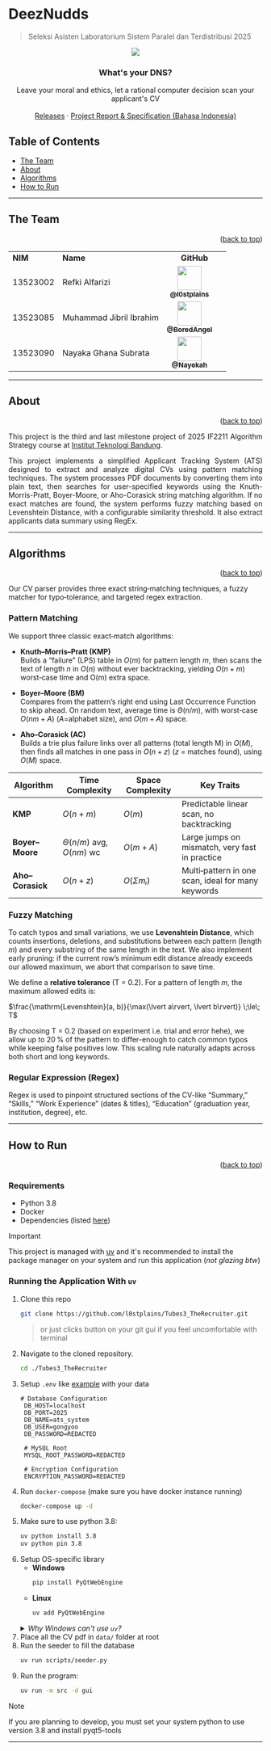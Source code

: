 # DeezNudds

> Seleksi Asisten Laboratorium Sistem Paralel dan Terdistribusi 2025
<p align="center">
    <img src="./doc/TheRecruiterBanner.png">
</p>
    <h3 align="center">What's your DNS?</h3>
<p align="center">
    Leave your moral and ethics, let a rational computer decision scan your applicant's CV
    <br />
    <br />
    <a href="https://github.com/l0stplains/Tubes3_TheRecruiter/releases/">Releases</a>
    ·
    <a href="./doc/TheRecruiter.pdf">Project Report & Specification (Bahasa Indonesia)</a>
</p>

## Table of Contents <a name="table-of-contents"></a>

- [The Team](#team)
- [About](#about)
- [Algorithms](#algorithms)
- [How to Run](#how-to-run)

---

## The Team <a name="team"></a>
<div align="right">(<a href="#table-of-contents">back to top</a>)</div> 

<table>
       <tr align="left">
         <td><b>NIM</b></td>
         <td><b>Name</b></td>
         <td align="center"><b>GitHub</b></td>
       </tr>
       <tr align="left">
         <td>13523002</td>
         <td>Refki Alfarizi</td>
         <td align="center" >
           <div style="margin-right: 20px;">
           <a href="https://github.com/l0stplains" ><img src="https://avatars.githubusercontent.com/u/78079998?v=4" width="48px;" alt=""/> <br/> <sub><b> @l0stplains </b></sub></a><br/>
           </div>
         </td>
       </tr>
       <tr align="left">
         <td>13523085</td>
         <td>Muhammad Jibril Ibrahim</td>
         <td align="center" >
           <div style="margin-right: 20px;">
           <a href="https://github.com/BoredAngel" ><img src="https://avatars.githubusercontent.com/u/168176400?v=4" width="48px;" alt=""/> <br/> <sub><b> @BoredAngel </b></sub></a><br/>
           </div>
         </td>
       </tr>
         <tr align="left">
         <td>13523090</td>
         <td>Nayaka Ghana Subrata</td>
         <td align="center" >
           <div style="margin-right: 20px;">
           <a href="https://github.com/Nayekah" ><img src="https://avatars.githubusercontent.com/u/138268904?v=4" width="48px;" alt=""/> <br/> <sub><b> @Nayekah </b></sub></a><br/>
           </div>
         </td>
       </tr>
</table>

---

## About <a name="about"></a>
<div align="right">(<a href="#table-of-contents">back to top</a>)</div>  

<p align="justify">This project is the third and last milestone project of 2025 IF2211 Algorithm Strategy course at <a href="https://itb.ac.id" target="_blank">Institut Teknologi Bandung</a>.</p>

<p align="justify">This project implements a simplified Applicant Tracking System (ATS) designed to extract and analyze digital CVs using pattern matching techniques. The system processes PDF documents by converting them into plain text, then searches for user-specified keywords using the Knuth-Morris-Pratt, Boyer-Moore, or Aho-Corasick string matching algorithm. If no exact matches are found, the system performs fuzzy matching based on Levenshtein Distance, with a configurable similarity threshold. It also extract applicants data summary using RegEx. </p>

---

## Algorithms <a name="algorithms"></a>
<div align="right">(<a href="#table-of-contents">back to top</a>)</div>

Our CV parser provides three exact string‑matching techniques, a fuzzy matcher for typo‑tolerance, and targeted regex extraction.

### Pattern Matching  
We support three classic exact‐match algorithms:

- **Knuth–Morris–Pratt (KMP)**  
  Builds a “failure” (LPS) table in $O(m)$ for pattern length *m*, then scans the text of length *n* in $O(n)$ without ever backtracking, yielding $O(n+m)$ worst‑case time and O(m) extra space.

- **Boyer–Moore (BM)**  
  Compares from the pattern’s right end using  Last Occurrence Function to skip ahead. On random text, average time is $Θ(n/m)$, with worst‑case $O(nm+A)$ ($A$=alphabet size), and $O(m + A)$ space.

- **Aho–Corasick (AC)**  
  Builds a trie plus failure links over all patterns (total length M) in $O(M)$, then finds all matches in one pass in $O(n + z)$ ($z$ = matches found), using $O(M)$ space.

| Algorithm        | Time Complexity      | Space Complexity  | Key Traits                                  |
| ---------------- | -------------------- | ----------------- | ------------------------------------------- |
| **KMP**          | $O(n+m)$             | $O(m)$              | Predictable linear scan, no backtracking    |
| **Boyer–Moore**  | $Θ(n/m)$ avg, $O(nm)$ wc | $O(m+A)$          | Large jumps on mismatch, very fast in practice |
| **Aho–Corasick** | $O(n + z)$             | $O(Σmᵢ)$            | Multi‑pattern in one scan, ideal for many keywords |

### Fuzzy Matching  
To catch typos and small variations, we use **Levenshtein Distance**, which counts insertions, deletions, and substitutions between each pattern (length *m*) and every substring of the same length in the text. We also implement early pruning: if the current row’s minimum edit distance already exceeds our allowed maximum, we abort that comparison to save time.

We define a **relative tolerance** \(T = 0.2\). For a pattern of length *m*, the maximum allowed edits is:


$\frac{\mathrm{Levenshtein}(a, b)}{\max(\lvert a\rvert, \lvert b\rvert)} \;\le\; T$

By choosing T = 0.2 (based on experiment i.e. trial and error hehe), we allow up to 20 % of the pattern to differ-enough to catch common typos while keeping false positives low. This scaling rule naturally adapts across both short and long keywords.

### Regular Expression (Regex)  
Regex is used to pinpoint structured sections of the CV-like “Summary,” “Skills,” “Work Experience” (dates & titles), “Education” (graduation year, institution, degree), etc.

--- 

## How to Run <a name="how-to-run"></a>

<div align="right">(<a href="#table-of-contents">back to top</a>)</div>  

### Requirements
- Python 3.8
- Docker
- Dependencies (listed [here](./pyproject.toml))

> [!IMPORTANT]
> This project is managed with [uv](https://github.com/astral-sh/uv) and it's recommended to install the package manager on your system and run this application (_not glazing btw_)

### Running the Application With `uv`
1. Clone this repo
   ```bash
   git clone https://github.com/l0stplains/Tubes3_TheRecruiter.git
   ```
   > or just clicks button on your git gui if you feel uncomfortable with terminal
2. Navigate to the cloned repository.
   ```bash
   cd ./Tubes3_TheRecruiter
   ```
3. Setup `.env` like [example](./.env.example) with your data
   ```dotenv
   # Database Configuration
    DB_HOST=localhost
    DB_PORT=2025
    DB_NAME=ats_system
    DB_USER=gongyoo
    DB_PASSWORD=REDACTED
    
    # MySQL Root
    MYSQL_ROOT_PASSWORD=REDACTED
    
    # Encryption Configuration
    ENCRYPTION_PASSWORD=REDACTED
   ```
4. Run `docker-compose` (make sure you have docker instance running)
   ```bash
   docker-compose up -d
   ```
5. Make sure to use python 3.8:
   ```bash
   uv python install 3.8
   uv python pin 3.8
   ```
6. Setup OS-specific library
    - **Windows**
      ```bash
      pip install PyQtWebEngine
      ```
    - **Linux**
      ```bash
      uv add PyQtWebEngine
      ```
    <details>
        <summary>
            <i>Why Windows can't use <code>uv</code>?</i>
        </summary>
        <br/>
        The short answer is that <b>it's not compatible</b>. <i>well at least for this project</i>
        <br/>
        <br/>
        Using <code>uv</code> means we need to use a specific version constraints of the library that <b>built for</b> the project python version (3.8). The problem is that PyQtWebEngine version for python 3.8 does not support windows. By using pip install directly it bypass the constraints and install it for the system or venv. 
    </details>
7. Place all the CV pdf in `data/` folder at root
8. Run the seeder to fill the database
   ```bash
   uv run scripts/seeder.py
   ```
9. Run the program:
   ```bash
   uv run -m src -d gui
   ```
> [!NOTE]
> If you are planning to develop, you must set your system python to use version 3.8 and install pyqt5-tools

---

